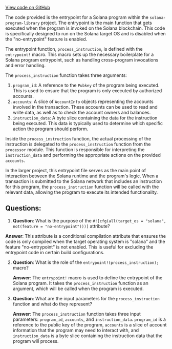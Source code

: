 [View code on GitHub](https://github.com/solana-labs/solana-program-library/feature-proposal/program/src/entrypoint.rs)

The code provided is the entrypoint for a Solana program within the `solana-program-library` project. The entrypoint is the main function that gets executed when the program is invoked on the Solana blockchain. This code is specifically designed to run on the Solana target OS and is disabled when the "no-entrypoint" feature is enabled.

The entrypoint function, `process_instruction`, is defined with the `entrypoint!` macro. This macro sets up the necessary boilerplate for a Solana program entrypoint, such as handling cross-program invocations and error handling.

The `process_instruction` function takes three arguments:

1. `program_id`: A reference to the `Pubkey` of the program being executed. This is used to ensure that the program is only executed by authorized accounts.
2. `accounts`: A slice of `AccountInfo` objects representing the accounts involved in the transaction. These accounts can be used to read and write data, as well as to check the account owners and balances.
3. `instruction_data`: A byte slice containing the data for the instruction being executed. This data is typically used to determine which specific action the program should perform.

Inside the `process_instruction` function, the actual processing of the instruction is delegated to the `process_instruction` function from the `processor` module. This function is responsible for interpreting the `instruction_data` and performing the appropriate actions on the provided `accounts`.

In the larger project, this entrypoint file serves as the main point of interaction between the Solana runtime and the program's logic. When a transaction is submitted to the Solana network that includes an instruction for this program, the `process_instruction` function will be called with the relevant data, allowing the program to execute its intended functionality.
## Questions: 
 1. **Question**: What is the purpose of the `#![cfg(all(target_os = "solana", not(feature = "no-entrypoint")))]` attribute?
   
   **Answer**: This attribute is a conditional compilation attribute that ensures the code is only compiled when the target operating system is "solana" and the feature "no-entrypoint" is not enabled. This is useful for excluding the entrypoint code in certain build configurations.

2. **Question**: What is the role of the `entrypoint!(process_instruction);` macro?

   **Answer**: The `entrypoint!` macro is used to define the entrypoint of the Solana program. It takes the `process_instruction` function as an argument, which will be called when the program is executed.

3. **Question**: What are the input parameters for the `process_instruction` function and what do they represent?

   **Answer**: The `process_instruction` function takes three input parameters: `program_id`, `accounts`, and `instruction_data`. `program_id` is a reference to the public key of the program, `accounts` is a slice of account information that the program may need to interact with, and `instruction_data` is a byte slice containing the instruction data that the program will process.